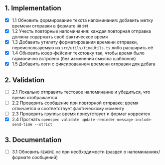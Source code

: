 ## 1. Implementation
- [x] 1.1 Обновить формирование текста напоминания: добавить метку времени отправки в формате `HH:MM`
- [x] 1.2 Учесть повторные напоминания: каждая повторная отправка должна содержать своё фактическое время
- [x] 1.3 Добавить утилиту форматирования времени отправки, переиспользуемую из `src/utils/timeUtils.ts` либо расширить её
- [x] 1.4 Обновить юзер-фейсинг текстовку так, чтобы время было гармонично встроено (без изменения смысла шаблонов)
- [x] 1.5 Добавить логи с фиксированием времени отправки для дебага

## 2. Validation
- [ ] 2.1 Локально отправить тестовое напоминание и убедиться, что время отображается
- [ ] 2.2 Проверить сообщение при повторной отправке: время отличается и соответствует фактическому моменту
- [ ] 2.3 Проверить группы: время присутствует и формат корректен
- [x] 2.4 Прогнать `openspec validate update-reminder-message-include-send-time --strict`

## 3. Documentation
- [ ] 3.1 Обновить `README.md` при необходимости (раздел о напоминаниях/формате сообщений)
